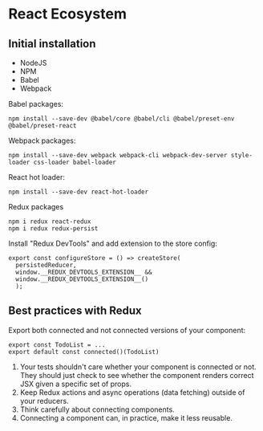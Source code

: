 # React Ecosystem

## Initial installation
- NodeJS
- NPM
- Babel 
- Webpack

Babel packages: 

    npm install --save-dev @babel/core @babel/cli @babel/preset-env @babel/preset-react
Webpack packages:

    npm install --save-dev webpack webpack-cli webpack-dev-server style-loader css-loader babel-loader
React hot loader:

    npm install --save-dev react-hot-loader
Redux packages

    npm i redux react-redux
    npm i redux redux-persist

Install "Redux DevTools" and add extension to the store config:
```
export const configureStore = () => createStore(
  persistedReducer,
  window.__REDUX_DEVTOOLS_EXTENSION__ &&
  window.__REDUX_DEVTOOLS_EXTENSION__()
  );
```

## Best practices with Redux
Export both connected and not connected versions of your component:
```
export const TodoList = ...
export default const connected()(TodoList)
```

1. Your tests shouldn't care whether your component is connected or not. They should just check to see whether the component renders correct JSX given a specific set of props.
2. Keep Redux actions and async operations (data fetching) outside of your reducers.
3. Think carefully about connecting components.
4. Connecting a component can, in practice, make it less reusable. 